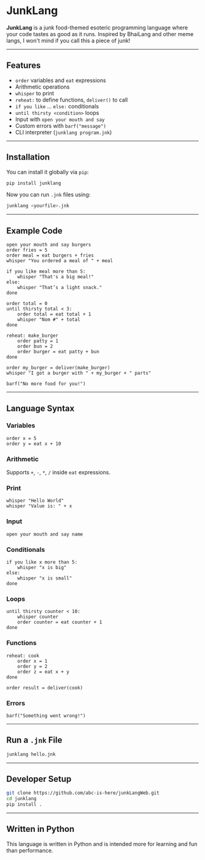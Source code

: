 # JunkLang

**JunkLang** is a junk food-themed esoteric programming language where your code tastes as good as it runs. Inspired by BhaiLang and other meme langs, I won't mind if you call this a piece of junk!

---

## Features

- `order` variables and `eat` expressions  
- Arithmetic operations  
- `whisper` to print  
- `reheat:` to define functions, `deliver()` to call  
- `if you like` ... `else:` conditionals  
- `until thirsty <condition>` loops  
- Input with `open your mouth and say`  
- Custom errors with `barf("message")`  
- CLI interpreter (`junklang program.jnk`)

---

## Installation

You can install it globally via `pip`:

```bash
pip install junklang
```

Now you can run `.jnk` files using:

```bash
junklang <yourfile>.jnk
```

---

## Example Code

```junk
open your mouth and say burgers
order fries = 5
order meal = eat burgers + fries
whisper "You ordered a meal of " + meal

if you like meal more than 5:
    whisper "That's a big meal!"
else:
    whisper "That’s a light snack."
done

order total = 0
until thirsty total < 3:
    order total = eat total + 1
    whisper "Nom #" + total
done

reheat: make_burger
    order patty = 1
    order bun = 2
    order burger = eat patty + bun
done

order my_burger = deliver(make_burger)
whisper "I got a burger with " + my_burger + " parts"

barf("No more food for you!")
```

---

## Language Syntax

### Variables
```junk
order x = 5
order y = eat x + 10
```

### Arithmetic
Supports `+`, `-`, `*`, `/` inside `eat` expressions.

### Print
```junk
whisper "Hello World"
whisper "Value is: " + x
```

### Input
```junk
open your mouth and say name
```

### Conditionals
```junk
if you like x more than 5:
    whisper "x is big"
else:
    whisper "x is small"
done
```

### Loops
```junk
until thirsty counter < 10:
    whisper counter
    order counter = eat counter + 1
done
```

### Functions
```junk
reheat: cook
    order x = 1
    order y = 2
    order z = eat x + y
done

order result = deliver(cook)
```

### Errors
```junk
barf("Something went wrong!")
```

---

## Run a `.jnk` File

```bash
junklang hello.jnk
```

---

## Developer Setup

```bash
git clone https://github.com/abc-is-here/junkLangWeb.git
cd junklang
pip install .
```

---

## Written in Python

This language is written in Python and is intended more for learning and fun than performance.
